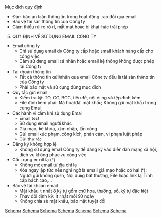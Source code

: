 Mục đích quy định
- Đảm bảo an toàn thông tin trong hoạt động trao đổi qua email
- Bảo vệ tài sản thông tin của Công ty
- Giảm thiểu rủi ro rò rỉ, mất mát hoặc bị khai thác trái phép

5. QUY ĐỊNH VỀ SỬ DỤNG EMAIL CÔNG TY
- Email công ty
  - Chỉ sử dụng email do Công ty cấp hoặc email khách hàng cấp cho công việc
  - Cấm sử dụng email cá nhân hoặc email hệ thống không được phép tại Công ty
- Tài khoản thông tin
  - Tất cả thông tin gửi/nhận qua email Công ty đều là tài sản thông tin của Công ty
  - Phải bảo mật và sử dụng đúng mục đích
- Quy tắc gửi email
  - Kiểm tra kỹ: TO, CC, BCC, tiêu đề, nội dung và tệp đính kèm
  - File đính kèm phải: Mã hóa/đặt mật khẩu; Không gửi mật khẩu trong cùng Email
- Các hành vi cấm khi sử dụng Email
  - Email test
  - Sử dụng email người khác
  - Giả mạo, bẻ khóa, xâm nhập, tấn công
  - Gửi email xúc phạm, công kích, phản cảm, vi phạm luật pháp
  - Gửi thư rác
- Đăng ký không hợp lệ
  - Không sử dụng email Công ty để đăng ký vào diễn đàn mạng xã hội, dịch vụ không phục vụ công việc
- Cẩn trọng email lạ (*)
  - Không mở email từ địa chỉ lạ
  - Xóa ngay lập tức nếu nghi ngờ là email giả mạo hoặc có hại
  (*): Người gửi không quen, Nội dung bất thường, File hoặc link lạ, Tính cấp bách cao,...
- Bảo vệ tài khoản email
  - Mật khẩu ít nhất 8 ký tự gồm chữ hoa, thường, số, ký tự đặc biệt
  - Thay đổi định kỳ: Ít nhất mỗi 90 ngày
  - Không chia sẻ mật khẩu, bảo mật tuyệt đối

[Schema](page_1_img_0.png)
[Schema](page_1_img_1.png)
[Schema](page_1_img_2.png)
[Schema](page_1_img_3.png)
[Schema](page_1_img_4.png)
[Schema](page_1_img_5.png)
[Schema](page_1_img_6.png)
